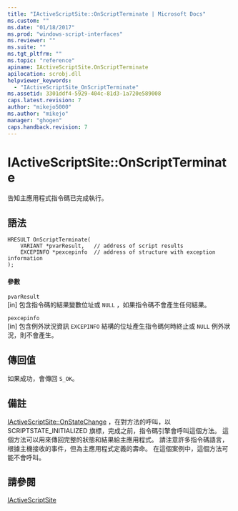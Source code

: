 ```yaml
---
title: "IActiveScriptSite::OnScriptTerminate | Microsoft Docs"
ms.custom: ""
ms.date: "01/18/2017"
ms.prod: "windows-script-interfaces"
ms.reviewer: ""
ms.suite: ""
ms.tgt_pltfrm: ""
ms.topic: "reference"
apiname: IActiveScriptSite.OnScriptTerminate
apilocation: scrobj.dll
helpviewer_keywords: 
  - "IActiveScriptSite_OnScriptTerminate"
ms.assetid: 3301ddf4-5929-404c-81d3-1a720e589008
caps.latest.revision: 7
author: "mikejo5000"
ms.author: "mikejo"
manager: "ghogen"
caps.handback.revision: 7
---
```

# IActiveScriptSite::OnScriptTerminate
告知主應用程式指令碼已完成執行。  
  
## 語法  
  
```  
HRESULT OnScriptTerminate(  
    VARIANT *pvarResult,   // address of script results  
    EXCEPINFO *pexcepinfo  // address of structure with exception information  
);  
```  
  
#### 參數  
 `pvarResult`  
 \[in\] 包含指令碼的結果變數位址或 `NULL` ，如果指令碼不會產生任何結果。  
  
 `pexcepinfo`  
 \[in\] 包含例外狀況資訊 `EXCEPINFO` 結構的位址產生指令碼何時終止或 `NULL` 例外狀況，則不會產生。  
  
## 傳回值  
 如果成功，會傳回 `S_OK`。  
  
## 備註  
 [IActiveScriptSite::OnStateChange](../../winscript/reference/iactivescriptsite-onstatechange.md) ，在對方法的呼叫，以 SCRIPTSTATE\_INITIALIZED 旗標，完成之前，指令碼引擎會呼叫這個方法。  這個方法可以用來傳回完整的狀態和結果給主應用程式。  請注意許多指令碼語言，根據主機接收的事件，但為主應用程式定義的壽命。  在這個案例中，這個方法可能不會呼叫。  
  
## 請參閱  
 [IActiveScriptSite](../../winscript/reference/iactivescriptsite.md)